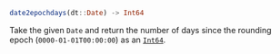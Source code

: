 ```julia
date2epochdays(dt::Date) -> Int64
```

Take the given `Date` and return the number of days since the rounding epoch (`0000-01-01T00:00:00`) as an [`Int64`](@ref).
